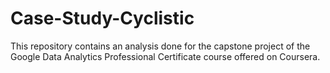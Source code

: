 # Case-Study-Cyclistic
This repository contains an analysis done for the capstone project of the Google Data Analytics Professional Certificate course offered on Coursera.
